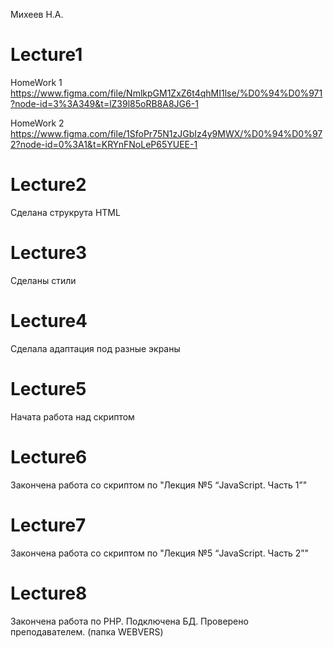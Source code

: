 
Михеев Н.А.
# Lecture1

HomeWork 1
https://www.figma.com/file/NmlkpGM1ZxZ6t4qhMI1lse/%D0%94%D0%971?node-id=3%3A349&t=lZ39l85oRB8A8JG6-1

HomeWork 2
https://www.figma.com/file/1SfoPr75N1zJGbIz4y9MWX/%D0%94%D0%972?node-id=0%3A1&t=KRYnFNoLeP65YUEE-1

# Lecture2
Сделана струкрута HTML

# Lecture3
Сделаны стили

# Lecture4
Сделала адаптация под разные экраны

# Lecture5
Начата работа над скриптом

# Lecture6
Закончена работа со скриптом по "Лекция №5 “JavaScript. Часть 1”"

# Lecture7
Закончена работа со скриптом по "Лекция №5 “JavaScript. Часть 2”"

# Lecture8
Закончена работа по PHP. Подключена БД. Проверено преподавателем. (папка WEBVERS)
